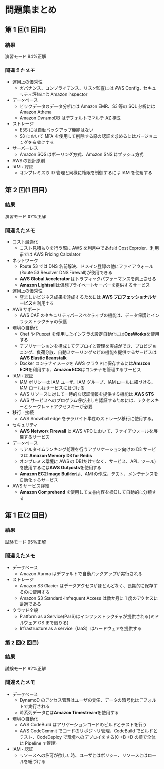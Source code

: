 # 問題集まとめ

## 第 1 回(1 回目)

### 結果

演習モード 84%正解

### 間違えたメモ

- 運用上の優秀性
  - ガバナンス、コンプライアンス、リスク監査には AWS Config、セキュリティ評価には Amazon inspector
- データベース
  - ビックデータのデータ分析には Amazon EMR、S3 等の SQL 分析には Amazon Athena
  - Amazon DynamoDB はデフォルトでマルチ AZ 構成
- ストレージ
  - EBS には自動バックアップ機能はない
  - S3 において MFA を使用して削除する際の認証を求めるにはバージョニングを有効にする
- サーバーレス
  - Amazon SQS はポーリング方式、Amazon SNS はプッシュ方式
- AWS の設計原則
- IAM・認証
  - オンプレミスの ID 管理と同様に権限を制御するには IAM を使用する

## 第 2 回(1 回目)

### 結果

演習モード 67%正解

### 間違えたメモ

- コスト最適化
  - コスト見積もりを行う際に AWS を利用中であれば Cost Exproler、利用前では AWS Pricing Calculator
- ネットワーク
  - Route 53 では DNS 名前解決、ドメイン登録の他にファイアウォール(Route 53 Resolver DNS Firewall)が使用できる
  - **AWS Global Accelerator** はトラフィックパフォーマンスを向上させる
  - **Amazon Lightsail**は仮想プライベートサーバーを提供するサービス
- 運用上の優秀性
  - 望ましいビジネス成果を達成するためには **AWS プロフェッショナルサービス**を利用する
- AWS サポート
  - AWS CAF のセキュリティパースペクティブの機能は、データ保護とインフラストラクチャの保護
- 環境の自動化
  - Chef や Puppet を使用したインフラの設定自動化には**OpsWorks**を使用する
  - アプリケーションを構成してデプロイと管理を実施ができ、プロビジョニング、負荷分散、自動スケーリングなどの機能を提供するサービスは**AWS Elastic Beanstalk**
  - Docker コンテナイメージを AWS クラウドに保存するには**Amazon ECR**を利用する、**Amazon ECS**はコンテナを管理するサービス
- IAM・認証
  - IAM ポリシーは IAM ユーザ、IAM グループ、IAM ロールに紐づける、IAM ロールはサービスに紐づける
  - AWS リソースに対して一時的な認証情報を提供する機能は **AWS STS**
  - AWS サービスへのプログラム呼び出しを認証するためには、アクセスキーとシークレットアクセスキーが必要
- 移行・接続
  - AWS Snowball edge をテラバイト単位のストレージ移行に使用する。
- セキュリティ
  - **AWS Network Firewall** は AWS VPC において、ファイアウォールを展開するサービス
- データベース
  - リアルタイムランキング処理を行うアプリケーション向けの DB サービスは **Amazon Memory DB for Redis**
  - オンプレミス環境に AWS の DB(だけでなく、サービス、API、ツール)を使用するには**AWS Outposts**を使用する
  - **Amazon EC2 Image Builder**は、AMI の作成、テスト、メンテナンスを自動化するサービス
- AWS サービス詳細
  - **Amazon Comprehend** を使用して文書内容を検知して自動的に分類する

## 第 1 回(2 回目)

### 結果

試験モード 95%正解

### 間違えたメモ

- データベース
  - Amazon Aurora はデフォルトで自動バックアップが実行される
- ストレージ
  - Amazon S3 Glacier はデータアクセスがほとんどなく、長期的に保存するのに使用する
  - Amazon S3 Standard-Infrequent Access は数か月に 1 度のアクセスに最適である
- クラウド全般
  - Platform as a Service(PaaS)はインフラストラクチャが提供される(ミドルウェア OS まで借りる)
  - Infrastructure as a service（IaaS）はハードウェアを提供する

### 第 2 回(2 回目)

### 結果

試験モード 92%正解

### 間違えたメモ

- データベース
  - DynamoD のアクセス管理はユーザの責任、データの暗号化はデフォルトで実行される
  - 時系列データには**Amazon Timestream**を使用する
- 環境の自動化
  - AWS CodeBuild はアリケーションコードのビルドとテストを行う
  - AWS CodeCommit でコードのリポジトリ管理、CodeBuild でビルドとテスト、CodeDeploy で環境へのデプロイをする(C→B→D の順で全体は Pipeline で管理)
- IAM・認証
  - リソースへの許可が欲しい時、ユーザにはポリシー、リソースにはロールを紐づける
